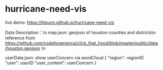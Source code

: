 # hurricane-need-vis

live demo: https://litpuvn.github.io/hurricane-need-vis

Data Description：\n
  map.json: geojson of houston counties and districts\n
            reference from  https://github.com/codeforamerica/click_that_hood/blob/master/public/data/houston.geojson \n
  
  userData.json: show userConcern via wordCloud 
    {
     "region": regionID
     "user": userID
     "user_content": userConcern
     }
  
  
  
    
